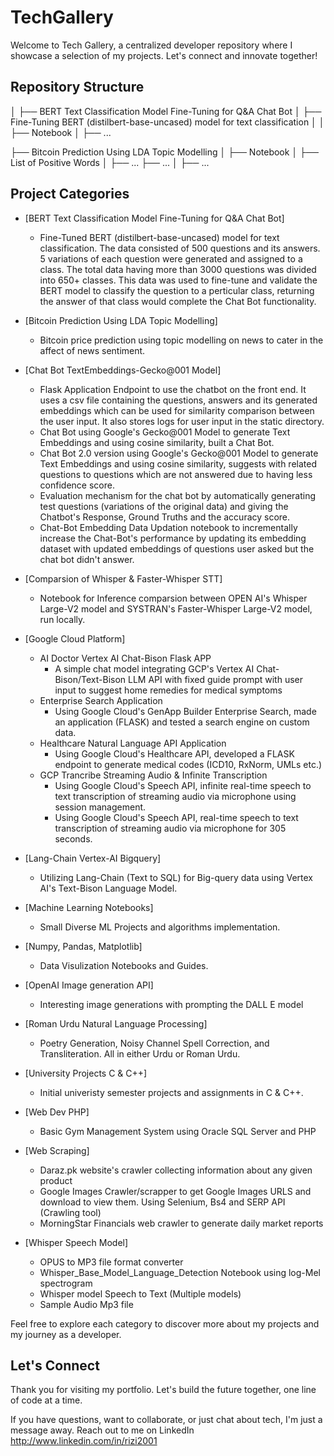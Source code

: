 # TechGallery
Welcome to Tech Gallery, a centralized developer repository where I showcase a selection of my projects. Let's connect and innovate together!

## Repository Structure
│
├── BERT Text Classification Model Fine-Tuning for Q&A Chat Bot
│   ├── Fine-Tuning BERT (distilbert-base-uncased) model for text classification
│   │   ├── Notebook
│   ├── ...

├── Bitcoin Prediction Using LDA Topic Modelling
│   ├── Notebook
│   ├── List of Positive Words
│   ├── ...
├── ...
│   ├── ...


## Project Categories

- [BERT Text Classification Model Fine-Tuning for Q&A Chat Bot]
	- Fine-Tuned BERT (distilbert-base-uncased) model for text classification. The data consisted of 500 questions and its answers. 5 variations of each question were generated and assigned to a class. The total data having more than 3000 questions was divided into 650+ classes. This data was used to fine-tune and validate the BERT model to classify the question to a perticular class, returning the answer of that class would complete the Chat Bot functionality.

- [Bitcoin Prediction Using LDA Topic Modelling]
	- Bitcoin price prediction using topic modelling on news to cater in the affect of news sentiment.

- [Chat Bot TextEmbeddings-Gecko@001 Model]
	- Flask Application Endpoint to use the chatbot on the front end. It uses a csv file containing the questions, answers and its generated embeddings which can be used for similarity comparison between the user input. It also stores logs for user input in the static directory.
	- Chat Bot using Google's Gecko@001 Model to generate Text Embeddings and using cosine similarity, built a Chat Bot.
	- Chat Bot 2.0 version using Google's Gecko@001 Model to generate Text Embeddings and using cosine similarity, suggests with related questions to questions which are not answered due to having less confidence score.
	- Evaluation mechanism for the chat bot by automatically generating test questions (variations of the original data) and giving the Chatbot's Response, Ground Truths and the accuracy score.
	- Chat-Bot Embedding Data Updation notebook to incrementally increase the Chat-Bot's performance by updating its embedding dataset with updated embeddings of questions user asked but the chat bot didn't answer.
	
- [Comparsion of Whisper & Faster-Whisper STT]
	- Notebook for Inference comparsion between OPEN AI's Whisper Large-V2 model and SYSTRAN's Faster-Whisper Large-V2 model, run locally. 
	
- [Google Cloud Platform]
	- AI Doctor Vertex AI Chat-Bison Flask APP
		- A simple chat model integrating GCP's Vertex AI Chat-Bison/Text-Bison LLM API with fixed guide prompt with user input to suggest home remedies for medical symptoms
	- Enterprise Search Application
		- Using Google Cloud's GenApp Builder Enterprise Search, made an application (FLASK) and tested a search engine on custom data.
	- Healthcare Natural Language API Application
		- Using Google Cloud's Healthcare API, developed a FLASK endpoint to generate medical codes (ICD10, RxNorm, UMLs etc.)
	- GCP Trancribe Streaming Audio & Infinite Transcription
		- Using Google Cloud's Speech API, infinite real-time speech to text transcription of streaming audio via microphone using session management.
		- Using Google Cloud's Speech API, real-time speech to text transcription of streaming audio via microphone for 305 seconds.
		
- [Lang-Chain Vertex-AI Bigquery]
	- Utilizing Lang-Chain (Text to SQL) for Big-query data using Vertex AI's Text-Bison Language Model.

- [Machine Learning Notebooks]
	- Small Diverse ML Projects and algorithms implementation.
 
- [Numpy, Pandas, Matplotlib]
	- Data Visulization Notebooks and Guides.
	
- [OpenAI Image generation API]
	- Interesting image generations with prompting the DALL E model

- [Roman Urdu Natural Language Processing]
	- Poetry Generation, Noisy Channel Spell Correction, and Transliteration. All in either Urdu or Roman Urdu.

- [University Projects C & C++]
	- Initial univeristy semester projects and assignments in C & C++.

- [Web Dev PHP]
	- Basic Gym Management System using Oracle SQL Server and PHP

- [Web Scraping]
	- Daraz.pk website's crawler collecting information about any given product
	- Google Images Crawler/scrapper to get Google Images URLS and download to view them. Using Selenium, Bs4 and SERP API (Crawling tool)
	- MorningStar Financials web crawler to generate daily market reports
	
- [Whisper Speech Model]
	- OPUS to MP3 file format converter 
	- Whisper_Base_Model_Language_Detection Notebook using log-Mel spectrogram
	- Whisper model Speech to Text (Multiple models) 
	- Sample Audio Mp3 file



Feel free to explore each category to discover more about my projects and my journey as a developer.


## Let's Connect

Thank you for visiting my portfolio. Let's build the future together, one line of code at a time.

If you have questions, want to collaborate, or just chat about tech, I'm just a message away. Reach out to me on LinkedIn
http://www.linkedin.com/in/rizi2001




